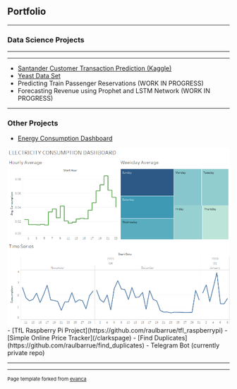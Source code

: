 ## Portfolio

---

### Data Science Projects 

<!-- [Project 1 Title](/sample_page) -->
<!-- <img src="images/dummy_thumbnail.jpg?raw=true"/> -->

---
<!-- [Project 2 Title](/pdf/sample_presentation.pdf) -->
<!-- <img src="images/dummy_thumbnail.jpg?raw=true"/> -->

---
- [Santander Customer Transaction Prediction (Kaggle)](https://github.com/raulbarrue/Santander-Customer-Transaction-Prediction)
- [Yeast Data Set](https://github.com/raulbarrue/yeast)
- Predicting Train Passenger Reservations (WORK IN PROGRESS)
- Forecasting Revenue using Prophet and LSTM Network (WORK IN PROGRESS)
---

### Other Projects

- [Energy Consumption Dashboard](https://github.com/raulbarrue/energydash)
<img src="images/energy_dashboard.png?raw=true"/>
- [TfL Raspberry Pi Project](https://github.com/raulbarrue/tfl_raspberrypi)
- [Simple Online Price Tracker](/clarkspage)
- [Find Duplicates](https://github.com/raulbarrue/find_duplicates)
- Telegram Bot (currently private repo)


---




---
<p style="font-size:11px">Page template forked from <a href="https://github.com/evanca/quick-portfolio">evanca</a></p>
<!-- Remove above link if you don't want to attibute -->
